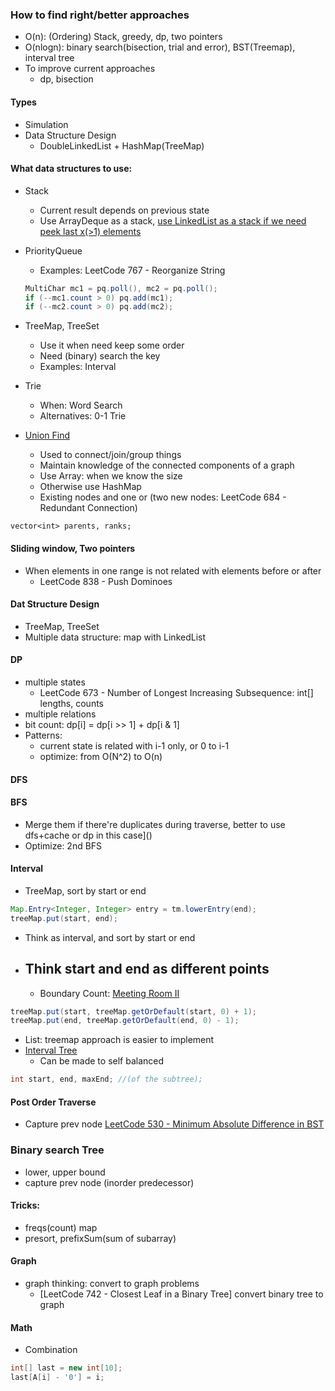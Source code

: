 ### How to find right/better approaches
- O(n): (Ordering) Stack, greedy, dp, two pointers
- O(nlogn): binary search(bisection, trial and error), BST(Treemap), interval tree
- To improve current approaches
    - dp, bisection

#### Types
- Simulation
- Data Structure Design
    - DoubleLinkedList + HashMap(TreeMap)

#### What data structures to use:
- Stack
    - Current result depends on previous state
    - Use ArrayDeque as a stack, [use LinkedList as a stack if we need peek last x(>1) elements](https://leetcode.com/problems/baseball-game/description/)
- PriorityQueue
    - Examples: LeetCode 767 - Reorganize String
    ```java
    MultiChar mc1 = pq.poll(), mc2 = pq.poll();
    if (--mc1.count > 0) pq.add(mc1);
    if (--mc2.count > 0) pq.add(mc2);
    ```
- TreeMap, TreeSet
    - Use it when need keep some order
    - Need (binary) search the key
    - Examples: Interval
- Trie
    - When: Word Search
    - Alternatives: 0-1 Trie


- [Union Find](https://lifelongprogrammer.blogspot.com/2008/07/using-union-find-algorithm.html)
    - Used to connect/join/group things
    - Maintain knowledge of the connected components of a graph
    - Use Array: when we know the size
    - Otherwise use HashMap
    - Existing nodes and one or (two new nodes: LeetCode 684 - Redundant Connection)
```
vector<int> parents, ranks;
```

#### Sliding window, Two pointers
- When elements in one range is not related with elements before or after
    - LeetCode 838 - Push Dominoes
 

#### Dat Structure Design
- TreeMap, TreeSet
- Multiple data structure: map with LinkedList

#### DP
- multiple states
    - LeetCode 673 - Number of Longest Increasing Subsequence: int[] lengths, counts
- multiple relations
- bit count: dp[i] = dp[i >> 1] + dp[i & 1]
- Patterns:
  - current state is related with i-1 only, or 0 to i-1
  - optimize: from O(N^2) to O(n)

#### DFS


#### BFS
- Merge them if there're duplicates during traverse, better to use dfs+cache or dp in this case]()
- Optimize: 2nd BFS


#### Interval
- TreeMap, sort by start or end
```java
Map.Entry<Integer, Integer> entry = tm.lowerEntry(end);
treeMap.put(start, end);
```
- Think as interval, and sort by start or end
- Think start and end as different points
    - 
    - Boundary Count: [Meeting Room II](http://massivealgorithms.blogspot.com/2015/08/like-coding-leetcode-253-meeting-rooms.html)
```java
treeMap.put(start, treeMap.getOrDefault(start, 0) + 1);
treeMap.put(end, treeMap.getOrDefault(end, 0) - 1);
```
- List<Interval>: treemap approach is easier to implement
- [Interval Tree](https://leetcode.com/problems/falling-squares/discuss/108765/Java-14ms-beats-99.38-using-interval-tree)
    - Can be made to self balanced
```java
int start, end, maxEnd; //(of the subtree);
```

#### Post Order Traverse
- Capture prev node [LeetCode 530 - Minimum Absolute Difference in BST](http://massivealgorithms.blogspot.com/2017/03/leetcode-530-minimum-absolute.html)

### Binary search Tree
- lower, upper bound
- capture prev node (inorder predecessor)

#### Tricks:
- freqs(count) map
- presort, prefixSum(sum of subarray)

#### Graph
- graph thinking: convert to graph problems
    - [LeetCode 742 - Closest Leaf in a Binary Tree] convert binary tree to graph
    
#### Math
- Combination

```java
int[] last = new int[10];
last[A[i] - '0'] = i;
```